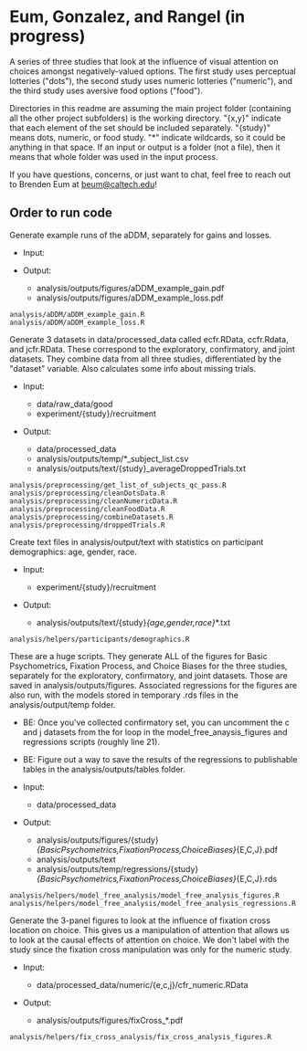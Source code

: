 # Eum, Gonzalez, and Rangel (in progress)

A series of three studies that look at the influence of visual attention on choices amongst negatively-valued options. The first study uses perceptual lotteries ("dots"), the second study uses numeric lotteries ("numeric"), and the third study uses aversive food options ("food").

Directories in this readme are assuming the main project folder (containing all the other project subfolders) is the working directory. "{x,y}" indicate that each element of the set should be included separately. "{study}" means dots, numeric, or food study.  "*" indicate wildcards, so it could be anything in that space. If an input or output is a folder (not a file), then it means that whole folder was used in the input process.

If you have questions, concerns, or just want to chat, feel free to reach out to Brenden Eum at beum@caltech.edu!

## Order to run code

Generate example runs of the aDDM, separately for gains and losses.

- Input:

- Output:
  - analysis/outputs/figures/aDDM_example_gain.pdf
  - analysis/outputs/figures/aDDM_example_loss.pdf


```
analysis/aDDM/aDDM_example_gain.R
analysis/aDDM/aDDM_example_loss.R
```

Generate 3 datasets in data/processed_data called ecfr.RData, ccfr.Rdata, and jcfr.RData. These correspond to the exploratory, confirmatory, and joint datasets. They combine data from all three studies, differentiated by the "dataset" variable. Also calculates some info about missing trials.

- Input:
  - data/raw_data/good
  - experiment/{study}/recruitment
  
- Output:
  - data/processed_data
  - analysis/outputs/temp/*_subject_list.csv
  - analysis/outputs/text/{study}_averageDroppedTrials.txt

```
analysis/preprocessing/get_list_of_subjects_qc_pass.R
analysis/preprocessing/cleanDotsData.R
analysis/preprocessing/cleanNumericData.R
analysis/preprocessing/cleanFoodData.R
analysis/preprocessing/combineDatasets.R
analysis/preprocessing/droppedTrials.R
```

Create text files in analysis/output/text with statistics on participant demographics: age, gender, race.

- Input:
  - experiment/{study}/recruitment

- Output:
  - analysis/outputs/text/{study}_{age,gender,race}_*.txt

```
analysis/helpers/participants/demographics.R
```

These are a huge scripts. They generate ALL of the figures for Basic Psychometrics, Fixation Process, and Choice Biases for the three studies, separately for the exploratory, confirmatory, and joint datasets. Those are saved in analysis/outputs/figures. Associated regressions for the figures are also run, with the models stored in temporary .rds files in the analysis/output/temp folder.

* BE: Once you've collected confirmatory set, you can uncomment the c and j datasets from the for loop in the model_free_anaysis_figures and regressions scripts (roughly line 21).

* BE: Figure out a way to save the results of the regressions to publishable tables in the analysis/outputs/tables folder.

- Input:
  - data/processed_data

- Output:
  - analysis/outputs/figures/{study}_{BasicPsychometrics,FixationProcess,ChoiceBiases}_{E,C,J}.pdf
  - analysis/outputs/text
  - analysis/outputs/temp/regressions/{study}_{BasicPsychometrics,FixationProcess,ChoiceBiases}_{E,C,J}.rds

```
analysis/helpers/model_free_analysis/model_free_analysis_figures.R
analysis/helpers/model_free_analysis/model_free_analysis_regressions.R
```

Generate the 3-panel figures to look at the influence of fixation cross location on choice. This gives us a manipulation of attention that allows us to look at the causal effects of attention on choice. We don't label with the study since the fixation cross manipulation was only for the numeric study.

- Input:
  - data/processed_data/numeric/{e,c,j}/cfr_numeric.RData

- Output:
  - analysis/outputs/figures/fixCross_*.pdf

```
analysis/helpers/fix_cross_analysis/fix_cross_analysis_figures.R
```



